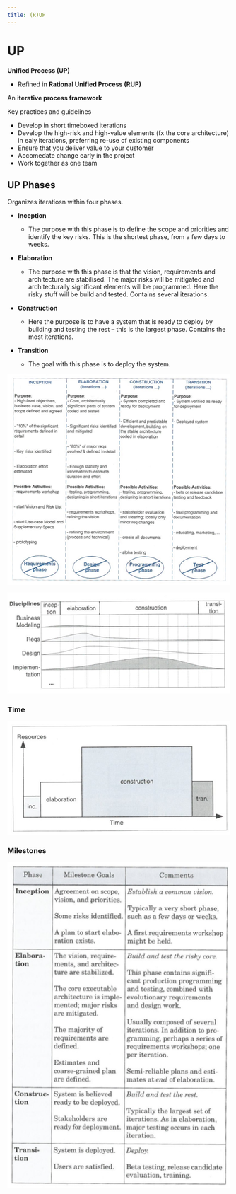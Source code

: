 ```yaml
---
title: (R)UP
---
```


# UP

**Unified Process (UP)**

* Refined in **Rational Unified Process (RUP)**

An **iterative process framework**

Key practices and guidelines

* Develop in short timeboxed iterations
* Develop the high-risk and high-value elements (fx the core architecture) in ealy iterations, preferring re-use of existing components
* Ensure that you deliver value to your customer
* Accomedate change early in the project
* Work together as one team

## UP Phases

Organizes iteratiosn within four phases.

* **Inception**
    * The purpose with this phase is to define the scope and priorities and identify the key risks. 
        This is the shortest phase, from a few days to weeks.

* **Elaboration**

    * The purpose with this phase is that the vision, requirements and architecture are stabilised. 
        The major risks will be mitigated and architecturally significant elements will be programmed. Here the risky stuff will be build and tested. Contains several iterations.

* **Construction**

    * Here the purpose is to have a system that is ready to deploy by building and testing the rest – this is the largest phase. 
        Contains the most iterations.

* **Transition**

    * The goal with this phase is to deploy the system.

    

![image-20200121154528159](images/04a-rup/image-20200121154528159.png)

![image-20200121154649702](images/04a-rup/image-20200121154649702.png)

### Time

![image-20200121154703519](images/04a-rup/image-20200121154703519.png)

### Milestones

![image-20200121154815227](images/04a-rup/image-20200121154815227.png)



